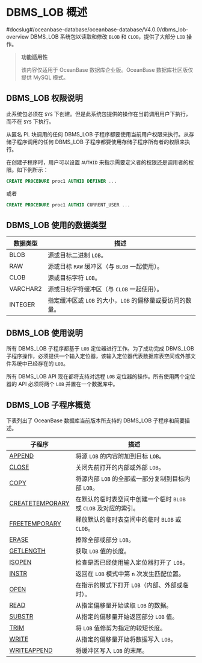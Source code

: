 DBMS_LOB 概述 
================================
#docslug#/oceanbase-database/oceanbase-database/V4.0.0/dbms_lob-overview
DBMS_LOB 系统包以读取和修改 `BLOB` 和 `CLOB`，提供了大部分 `LOB` 操作。

>**功能适用性**
>
>该内容仅适用于 OceanBase 数据库企业版。OceanBase 数据库社区版仅提供 MySQL 模式。

DBMS_LOB 权限说明 
----------------------

此系统包必须在 `SYS` 下创建。但是此系统包提供的操作在当前调用用户下执行，而不在 `SYS` 下执行。

从匿名 PL 块调用的任何 DBMS_LOB 子程序都要使用当前用户权限来执行。从存储子程序调用的任何 DBMS_LOB 子程序都要使用存储子程序所有者的权限来执行。

在创建子程序时，用户可以设置 `AUTHID` 来指示需要定义者的权限还是调用者的权限。如下例所示：

```sql
CREATE PROCEDURE proc1 AUTHID DEFINER ...
```



或者

```sql
CREATE PROCEDURE proc1 AUTHID CURRENT_USER ...
```



DBMS_LOB 使用的数据类型 
-------------------------



| **数据类型** |               **描述**                |
|----------|-------------------------------------|
| BLOB     | 源或目标二进制 `LOB`。                      |
| RAW      | 源或目标 `RAW` 缓冲区（与 `BLOB` 一起使用）。      |
| CLOB     | 源或目标字符 `LOB`。                       |
| VARCHAR2 | 源或目标字符缓冲区（与 `CLOB` 一起使用）。           |
| INTEGER  | 指定缓冲区或 `LOB` 的大小，`LOB` 的偏移量或要访问的数量。 |



DBMS_LOB 使用说明 
----------------------

所有 DBMS_LOB 子程序都基于 `LOB` 定位器进行工作。为了成功完成 DBMS_LOB 子程序操作，必须提供一个输入定位器，该输入定位器代表数据库表空间或外部文件系统中已经存在的 `LOB`。

所有 DBMS_LOB API 现在都将支持对远程 `LOB` 定位器的操作。所有使用两个定位器的 API 必须将两个 `LOB` 并置在一个数据库中。

DBMS_LOB 子程序概览 
-----------------------

下表列出了 OceanBase 数据库当前版本所支持的 DBMS_LOB 子程序和简要描述。


|                            **子程序**                             |                  **描述**                  |
|----------------------------------------------------------------|------------------------------------------|
| [APPEND](../8.DBMS_LOB/2.APPEND.md)          | 将源 `LOB` 的内容附加到目标 `LOB`。                 |
| [CLOSE](../8.DBMS_LOB/3.CLOSE.md)           | 关闭先前打开的内部或外部 `LOB`。                      |
| [COPY](../8.DBMS_LOB/5.Copy.md)            | 将源内部 `LOB` 的全部或一部分复制到目标内部 `LOB`。         |
| [CREATETEMPORARY](../8.DBMS_LOB/6.CREATETEMPORARY.md) | 在默认的临时表空间中创建一个临时 `BLOB` 或 `CLOB` 及对应的索引。 |
| [FREETEMPORARY](../8.DBMS_LOB/8.FREETEMPORARY.md)   | 释放默认的临时表空间中的临时 `BLOB` 或 `CLOB`。          |
| [ERASE](../8.DBMS_LOB/7.ERAESE.md)           | 擦除全部或部分 `LOB`。                           |
| [GETLENGTH](../8.DBMS_LOB/9.GETLENGTH.md)       | 获取 `LOB` 值的长度。                           |
| [ISOPEN](../8.DBMS_LOB/10.ISOPEN.md)          | 检查是否已经使用输入定位器打开了 `LOB`。                  |
| [INSTR](../8.DBMS_LOB/11.INSTR-1.md)           | 返回在 `LOB` 模式中第 `n` 次发生匹配位置。              |
| [OPEN](../8.DBMS_LOB/12.OPEN.md)            | 在指示的模式下打开 `LOB`（内部、外部或临时）。               |
| [READ](../8.DBMS_LOB/13.READ.md)            | 从指定偏移量开始读取 `LOB` 的数据。                    |
| [SUBSTR](../8.DBMS_LOB/14.SUBSTR-1.md)          | 从指定的偏移量开始返回部分 `LOB` 值。                   |
| [TRIM](../8.DBMS_LOB/15.TRIM-1.md)            | 将 `LOB` 值修剪为指定的较短长度。                     |
| [WRITE](../8.DBMS_LOB/16.WRITE.md)           | 从指定的偏移量开始将数据写入 `LOB`。                    |
| [WRITEAPPEND](../8.DBMS_LOB/17.WRITEAPPEND.md)     | 将缓冲区写入 `LOB` 的末尾。                        |




